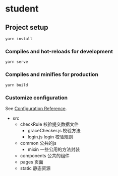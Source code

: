 # student

## Project setup
```
yarn install
```

### Compiles and hot-reloads for development
```
yarn serve
```

### Compiles and minifies for production
```
yarn build
```

### Customize configuration
See [Configuration Reference](https://cli.vuejs.org/config/).

* src
  * checkRule                     校验提交数据文件
    * graceChecker.js             校验方法
    * login.js                    login 校验规则
  * common                        公共的js
    * mixin                       一些公用的方法封装
  * components                    公共的组件
  * pages                         页面
  * static                        静态资源